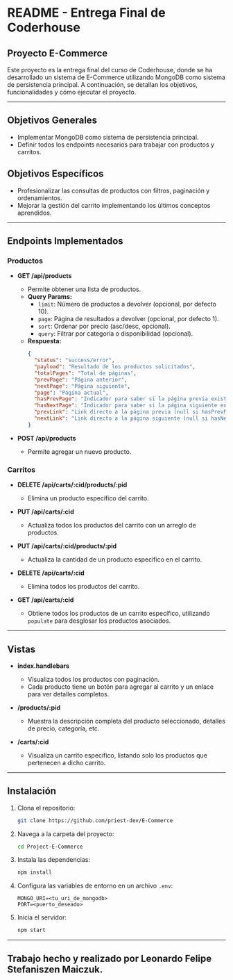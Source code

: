 # README - Entrega Final de Coderhouse

## Proyecto E-Commerce

Este proyecto es la entrega final del curso de Coderhouse, donde se ha desarrollado un sistema de E-Commerce utilizando MongoDB como sistema de persistencia principal. A continuación, se detallan los objetivos, funcionalidades y cómo ejecutar el proyecto.

---

## Objetivos Generales

- Implementar MongoDB como sistema de persistencia principal.
- Definir todos los endpoints necesarios para trabajar con productos y carritos.

## Objetivos Específicos

- Profesionalizar las consultas de productos con filtros, paginación y ordenamientos.
- Mejorar la gestión del carrito implementando los últimos conceptos aprendidos.

---

## Endpoints Implementados

### Productos

- **GET /api/products**
  - Permite obtener una lista de productos.
  - **Query Params:**
    - `limit`: Número de productos a devolver (opcional, por defecto 10).
    - `page`: Página de resultados a devolver (opcional, por defecto 1).
    - `sort`: Ordenar por precio (asc/desc, opcional).
    - `query`: Filtrar por categoría o disponibilidad (opcional).
  - **Respuesta:**
    ```json
    {
      "status": "success/error",
      "payload": "Resultado de los productos solicitados",
      "totalPages": "Total de páginas",
      "prevPage": "Página anterior",
      "nextPage": "Página siguiente",
      "page": "Página actual",
      "hasPrevPage": "Indicador para saber si la página previa existe",
      "hasNextPage": "Indicador para saber si la página siguiente existe",
      "prevLink": "Link directo a la página previa (null si hasPrevPage=false)",
      "nextLink": "Link directo a la página siguiente (null si hasNextPage=false)"
    }
    ```

- **POST /api/products**
  - Permite agregar un nuevo producto.

### Carritos

- **DELETE /api/carts/:cid/products/:pid**
  - Elimina un producto específico del carrito.

- **PUT /api/carts/:cid**
  - Actualiza todos los productos del carrito con un arreglo de productos.

- **PUT /api/carts/:cid/products/:pid**
  - Actualiza la cantidad de un producto específico en el carrito.

- **DELETE /api/carts/:cid**
  - Elimina todos los productos del carrito.

- **GET /api/carts/:cid**
  - Obtiene todos los productos de un carrito específico, utilizando `populate` para desglosar los productos asociados.

---

## Vistas

- **index.handlebars**
  - Visualiza todos los productos con paginación.
  - Cada producto tiene un botón para agregar al carrito y un enlace para ver detalles completos.

- **/products/:pid**
  - Muestra la descripción completa del producto seleccionado, detalles de precio, categoría, etc.

- **/carts/:cid**
  - Visualiza un carrito específico, listando solo los productos que pertenecen a dicho carrito.

---

## Instalación

1. Clona el repositorio:
   ```bash
   git clone https://github.com/priest-dev/E-Commerce
   ```
2. Navega a la carpeta del proyecto:
   ```bash
   cd Project-E-Commerce
   ```
3. Instala las dependencias:
   ```bash
   npm install 
   ```
4. Configura las variables de entorno en un archivo `.env`:
   ```plaintext
   MONGO_URI=<tu_uri_de_mongodb>
   PORT=<puerto_deseado>
   ```
5. Inicia el servidor:
   ```bash
   npm start
   ```

---
## Trabajo hecho y realizado por Leonardo Felipe Stefaniszen Maiczuk.

